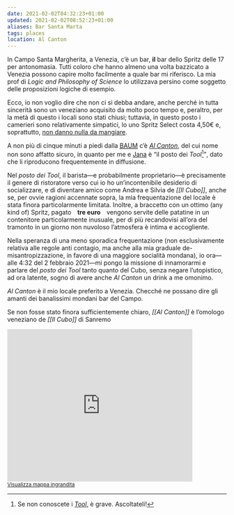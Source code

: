 ```yaml
---
date: 2021-02-02T04:32:23+01:00
updated: 2021-02-02T08:52:23+01:00
aliases: Bar Santa Marta
tags: places
location: Al Canton
---
```

In Campo Santa Margherita, a Venezia, c’è un bar, **il** bar dello Spritz delle 17 per antonomasia. Tutti coloro che hanno almeno una volta bazzicato a Venezia possono capire molto facilmente a quale bar mi riferisco. La mia prof di *Logic and Philosophy of Science* lo utilizzava persino come soggetto delle proposizioni logiche di esempio.

Ecco, io non voglio dire che non ci si debba andare, anche perché in tutta sincerità sono un veneziano acquisito da molto poco tempo e, peraltro, per la metà di questo i locali sono stati chiusi; tuttavia, in questo posto i camerieri sono relativamente simpatici, lo uno Spritz Select costa 4,50€ e, soprattutto, <u>non danno nulla da mangiare</u>.

A non più di cinque minuti a piedi dalla <a href='https://www.unive.it/baum'><abbr title='Biblioteca Area Umanistica – Università Ca’ Foscari'>BAUM</abbr></a> c’è <cite><a href='https://www.instagram.com/alcanton_official/' title='Pagina Instagram @alcanton_official'>Al Canton</a></cite>, del cui nome non sono affatto sicuro, in quanto per me e [Jana](https://instagram.com/carefulwiththataxeeugene 'Il profilo Instagram di Jana') è <q>il posto dei <cite>Tool</cite>[^1]</q>, dato che li riproducono frequentemente in diffusione.

[^1]: Se non conoscete i <cite><a href='https://toolband.com' title='Tool official website'>Tool</a></cite>, è grave. Ascoltateli!

Nel *posto dei <cite>Tool</cite>*, il barista—e probabilmente proprietario—è precisamente il genere di ristoratore verso cui io ho un’incontenibile desiderio di socializzare, e di diventare amico come Andrea e Silvia de *[[Il Cubo]]*, anche se, per ovvie ragioni accennate sopra, la mia frequentazione del locale è stata finora particolarmente limitata. Inoltre, a braccetto con un ottimo (any kind of) Spritz, pagato **tre euro** vengono servite delle patatine in un contenitore particolarmente inusuale, per di più recandovisi all’ora del tramonto in un giorno non nuvoloso l’atmosfera è intima e accogliente.

Nella speranza di una meno sporadica frequentazione (non esclusivamente relativa alle regole anti contagio, ma anche alla mia graduale de-misantropizzazione, in favore di una maggiore socialità mondana), io ora—alle 4:32 del 2 febbraio 2021—mi pongo la missione di innamorarmi e parlare del *posto dei Tool* tanto quanto del Cubo, senza negare l’utopistico, ad ora latente, sogno di avere anche <cite>Al Canton</cite> un drink a me omonimo.

<cite>Al Canton</cite> è il mio locale preferito a Venezia. Checché ne possano dire gli amanti dei banalissimi mondani bar del Campo.

Se non fosse stato finora sufficientemente chiaro, *[[Al Canton]]* è l’omologo veneziano de *[[Il Cubo]]* di Sanremo

<div class='embed'><iframe width='425' height='350' frameborder='0' scrolling='no' marginheight='0' marginwidth='0' src='https://osm.org/export/embed.html?bbox=12.315689557453881%2C45.4335643076138%2C12.317942613026391%2C45.43501358465862&amp;marker=45.434288950788584%2C12.316816085240134'></iframe><br/><small><a href='https://osm.org/?mlat=45.43429&amp;mlon=12.31682#map=19/45.43429/12.31682'>Visualizza mappa ingrandita</a></small></div>

